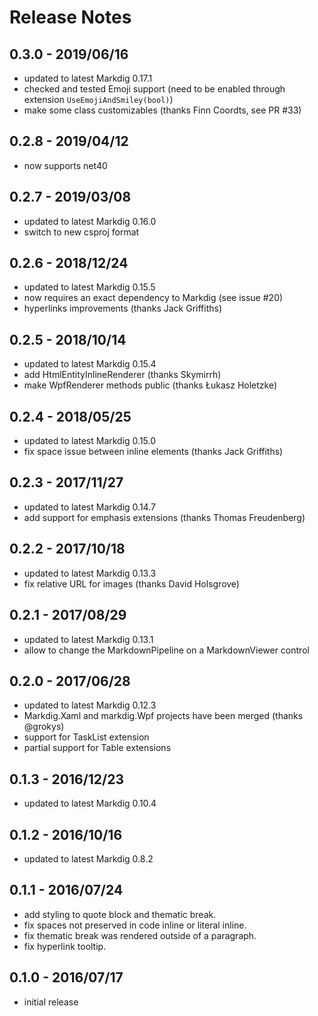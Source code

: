 ﻿# Release Notes

## 0.3.0 - 2019/06/16
  - updated to latest Markdig 0.17.1
  - checked and tested Emoji support (need to be enabled through extension `UseEmojiAndSmiley(bool)`)
  - make some class customizables (thanks Finn Coordts, see PR #33)

## 0.2.8 - 2019/04/12
  - now supports net40

## 0.2.7 - 2019/03/08
  - updated to latest Markdig 0.16.0
  - switch to new csproj format

## 0.2.6 - 2018/12/24
  - updated to latest Markdig 0.15.5
  - now requires an exact dependency to Markdig (see issue #20)
  - hyperlinks improvements (thanks Jack Griffiths)

## 0.2.5 - 2018/10/14
  - updated to latest Markdig 0.15.4
  - add HtmlEntityInlineRenderer (thanks Skymirrh)
  - make WpfRenderer methods public (thanks Łukasz Holetzke)

## 0.2.4 - 2018/05/25
  - updated to latest Markdig 0.15.0
  - fix space issue between inline elements (thanks Jack Griffiths)

## 0.2.3 - 2017/11/27
  - updated to latest Markdig 0.14.7
  - add support for emphasis extensions (thanks Thomas Freudenberg)

## 0.2.2 - 2017/10/18 
  - updated to latest Markdig 0.13.3 
  - fix relative URL for images (thanks David Holsgrove) 

## 0.2.1 - 2017/08/29 
  - updated to latest Markdig 0.13.1 
  - allow to change the MarkdownPipeline on a MarkdownViewer control 

## 0.2.0 - 2017/06/28 
  - updated to latest Markdig 0.12.3 
  - Markdig.Xaml and markdig.Wpf projects have been merged (thanks @grokys)
  - support for TaskList extension 
  - partial support for Table extensions

## 0.1.3 - 2016/12/23 
  - updated to latest Markdig 0.10.4 

## 0.1.2 - 2016/10/16
  - updated to latest Markdig 0.8.2

## 0.1.1 - 2016/07/24
  - add styling to quote block and thematic break.
  - fix spaces not preserved in code inline or literal inline.
  - fix thematic break was rendered outside of a paragraph.
  - fix hyperlink tooltip.

## 0.1.0 - 2016/07/17
  - initial release
